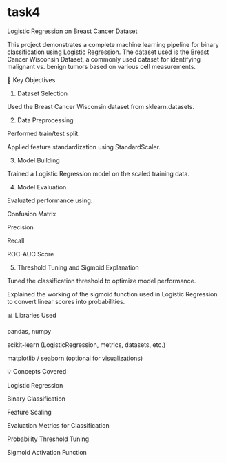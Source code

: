 # task4
Logistic Regression on Breast Cancer Dataset

This project demonstrates a complete machine learning pipeline for binary classification using Logistic Regression. The dataset used is the Breast Cancer Wisconsin Dataset, a commonly used dataset for identifying malignant vs. benign tumors based on various cell measurements.

📌 Key Objectives

1. Dataset Selection

Used the Breast Cancer Wisconsin dataset from sklearn.datasets.



2. Data Preprocessing

Performed train/test split.

Applied feature standardization using StandardScaler.



3. Model Building

Trained a Logistic Regression model on the scaled training data.



4. Model Evaluation

Evaluated performance using:

Confusion Matrix

Precision

Recall

ROC-AUC Score




5. Threshold Tuning and Sigmoid Explanation

Tuned the classification threshold to optimize model performance.

Explained the working of the sigmoid function used in Logistic Regression to convert linear scores into probabilities.




📊 Libraries Used

pandas, numpy

scikit-learn (LogisticRegression, metrics, datasets, etc.)

matplotlib / seaborn (optional for visualizations)


💡 Concepts Covered

Logistic Regression

Binary Classification

Feature Scaling

Evaluation Metrics for Classification

Probability Threshold Tuning

Sigmoid Activation Function

